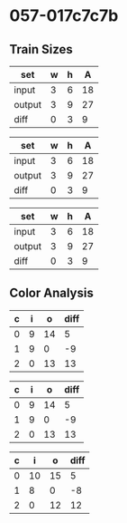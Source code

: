 # 057-017c7c7b
## Train Sizes

|set|w|h|A|
|---|---|---|---|
|input|3|6|18|
|output|3|9|27|
|diff|0|3|9|


|set|w|h|A|
|---|---|---|---|
|input|3|6|18|
|output|3|9|27|
|diff|0|3|9|


|set|w|h|A|
|---|---|---|---|
|input|3|6|18|
|output|3|9|27|
|diff|0|3|9|


## Color Analysis

|c|i|o|diff|
|---|---|---|---|
|0|9|14|5|
|1|9|0|-9|
|2|0|13|13|


|c|i|o|diff|
|---|---|---|---|
|0|9|14|5|
|1|9|0|-9|
|2|0|13|13|


|c|i|o|diff|
|---|---|---|---|
|0|10|15|5|
|1|8|0|-8|
|2|0|12|12|

